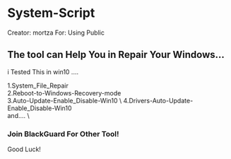 # System-Script
Creator:   mortza
For: Using Public
## The tool can Help You in Repair Your Windows...
i Tested This in win10 ....



1.System_File_Repair \
2.Reboot-to-Windows-Recovery-mode \
3.Auto-Update-Enable_Disable-Win10 \ 
4.Drivers-Auto-Update-Enable_Disable-Win10 \
and.... \




### Join BlackGuard For Other Tool!
Good Luck!
